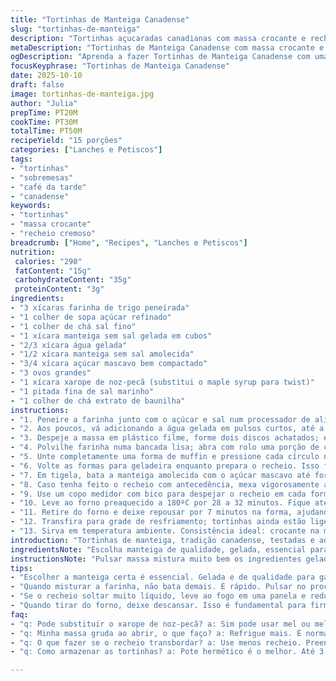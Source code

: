 ```yaml
---
title: "Tortinhas de Manteiga Canadense"
slug: "tortinhas-de-manteiga"
description: "Tortinhas açucaradas canadianas com massa crocante e recheio cremoso de melado. Massa feita com farinha, manteiga gelada e toque de açúcar; recheio cremoso com manteiga, açúcar mascavo, ovos, xarope de bordo e um toque de baunilha. Assa rápido em forno quente até firmar mas ainda ligeiramente pegajoso no centro. Processo que exige massa bem fria para segurar a forma e recheio fluido que vira luxo ao assar. Receita adaptada com noz-pecã no lugar de xarope tradicional para dar um twist de sabor e textura. Serve 15 unidades, ideal para lanche ou café da tarde."
metaDescription: "Tortinhas de Manteiga Canadense com massa crocante e recheio cremoso. Um lanche perfeito para o café da tarde que vai surpreender."
ogDescription: "Aprenda a fazer Tortinhas de Manteiga Canadense com uma massa perfeita e recheio irresistível; um sucesso no seu lanche."
focusKeyphrase: "Tortinhas de Manteiga Canadense"
date: 2025-10-10
draft: false
image: tortinhas-de-manteiga.jpg
author: "Julia"
prepTime: PT20M
cookTime: PT30M
totalTime: PT50M
recipeYield: "15 porções"
categories: ["Lanches e Petiscos"]
tags:
- "tortinhas"
- "sobremesas"
- "café da tarde"
- "canadense"
keywords:
- "tortinhas"
- "massa crocante"
- "recheio cremoso"
breadcrumb: ["Home", "Recipes", "Lanches e Petiscos"]
nutrition: 
 calories: "290"
 fatContent: "15g"
 carbohydrateContent: "35g"
 proteinContent: "3g"
ingredients:
- "3 xícaras farinha de trigo peneirada"
- "1 colher de sopa açúcar refinado"
- "1 colher de chá sal fino"
- "1 xícara manteiga sem sal gelada em cubos"
- "2/3 xícara água gelada"
- "1/2 xícara manteiga sem sal amolecida"
- "3/4 xícara açúcar mascavo bem compactado"
- "3 ovos grandes"
- "1 xícara xarope de noz-pecã (substitui o maple syrup para twist)"
- "1 pitada fina de sal marinho"
- "1 colher de chá extrato de baunilha"
instructions:
- "1. Peneire a farinha junto com o açúcar e sal num processador de alimentos. Acrescente a manteiga gelada, pulsando só até formar migalhas pequenas; evitar derreter a manteiga é crucial para uma massa leve e crocante."
- "2. Aos poucos, vá adicionando a água gelada em pulsos curtos, até a massa começar a se unir, ainda pegajosa mas não líquida. Evite misturar demais pra massa não endurecer depois."
- "3. Despeje a massa em plástico filme, forme dois discos achatados; embrulhe bem e leve à geladeira por pelo menos 2 horas. Massa muito grudenta assim gelada fica maleável para abrir, sem quebrar."
- "4. Polvilhe farinha numa bancada lisa; abra com rolo uma porção de cada vez até cerca de 3mm de espessura. Corte círculos de 10cm (use tampa ou cortador redondo). Você vai precisar de 15. Cubra os espaços entre os cortes com plástico para massa não secar demais."
- "5. Unte completamente uma forma de muffin e pressione cada círculo na cavidade de forma que as bordas subam um pouco, evitando vazamento do recheio."
- "6. Volte as formas para geladeira enquanto prepara o recheio. Isso faz diferença para a massa não encolher no forno."
- "7. Em tigela, bata a manteiga amolecida com o açúcar mascavo até formar creme liso. Incorpore ovos um a um, batendo bem para evitar separar. Misture o xarope de noz-pecã, sal e baunilha; vai ficar líquido e meio grumoso, é assim mesmo."
- "8. Caso tenha feito o recheio com antecedência, mexa vigorosamente antes de usar pois tende a se separar."
- "9. Use um copo medidor com bico para despejar o recheio em cada forma, preenchendo 3/4 da cavidade para permitir que o recheio cresça sem transbordar."
- "10. Leve ao forno preaquecido a 180ºC por 28 a 32 minutos. Fique atento às bordas dourarem e o recheio apresentar superfície firme com pequenas bolhas; interior ainda deve parecer cremoso mas sem liquidez."
- "11. Retire do forno e deixe repousar por 7 minutos na forma, ajudando a firmar antes de desenformar."
- "12. Transfira para grade de resfriamento; tortinhas ainda estão ligeiramente moles, mas ganham textura ao esfriar."
- "13. Sirva em temperatura ambiente. Consistência ideal: crocante na massa, recheio melado mas estruturado. Guarda em pote hermético por até 3 dias - aqueça rapidamente para reviver a cremosidade."
introduction: "Tortinhas de manteiga, tradição canadense, testadas e adaptadas na minha cozinha. Massa que desafia: super pegajosa e demanda paciência, mas depois da geladeira vira pura maleabilidade. O truque está em não ativar o glúten demais; por isso uso farinha peneirada e pouco contato com água. Recheio? Prefiro aquele toque mais rústico com xarope de noz-pecã, salto de sabor e textura, substituindo o maple syrup clássico. O forno transforma tudo: aquela explosão aromática do açúcar caramelizando, a manteiga estalando, e o cheiro que atravessa a casa. Enlouquece quem fizer na primeira vez... tipo aviso, com cuidado para não comer tudo num dia só."
ingredientsNote: "Escolha manteiga de qualidade, gelada, essencial para crocância na base. A farinha deve estar peneirada para evitar grumos e favorece a textura fina da massa. Ao invés do mapple syrup usei xarope de noz-pecã para um toque mais intenso; quem preferir pode trocar por mel puro ou melado de cana, lembrando que sabores alteram a doçura e corfinal do recheio. Água gelada é crucial pra manter a manteiga firme na massa; evita massas duras, não adianta usar água temperatura ambiente. Para untar, manteiga é melhor que óleo pois evita que as tortinhas empapem. Se massa grudando demais ao abrir, refrigere mais 10-15 minutos - é comum na umidade."
instructionsNote: "Pulsar massa mistura muito bem os ingredientes gelados e define a textura correta; evite bater demais, não quer patê. Formar discos planos possibilita refrigeração eficiente e facilita abrir a massa depois, coisa que experimentei tentando abrir direto após misturar e foi um desastre pegajoso. Cortar a massa com cortador redondo ajuda a shape ficar uniforme; molde em muffns é estratégico, força a massa a crescer para cima, e não esticar para fora. Rechear logo após retirar as formas da geladeira garante que a massa não encolha durante o cozimento. Não tenha medo de que o recheio pareça líquido antes de forno, o calor resolve. Assar no ponto certo com bordas levemente douradas e interior com pequenas bolhas é chave; assim o recheio não fica aguado nem duro demais. Respeitar o descanso pós-forno evita quebrar a tortinha ao desenformar - aprendi na marra. Aproveite para preparar uma boa caneca de café junto."
tips:
- "Escolher a manteiga certa é essencial. Gelada e de qualidade para garantir a crocância. Pode usar manteiga com sal, mas ajuste o sal fino na massa. Testei com várias marcas e a diferença no sabor é notável."
- "Quando misturar a farinha, não bata demais. É rápido. Pulsar no processador garante que a manteiga continue gelada e não derreta. Se a massa ficar muito pegajosa, refrigere mais. Massa deve ficar maleável, mas não grudenta."
- "Se o recheio soltar muito líquido, leve ao fogo em uma panela e reduza um pouco. Cuide para não queimar. Isso ajuda a deixar mais encorpado. Bora misturar os ingredientes na ordem certa para evitar separar depois que fica pronto."
- "Quando tirar do forno, deixe descansar. Isso é fundamental para firmar as tortinhas. Não toque logo, espera uns minutos. Evitar o calor intenso ajuda a estrutura da massa. Com o tempo, aprendi que paciência é chave."
faq:
- "q: Pode substituir o xarope de noz-pecã? a: Sim pode usar mel ou melado. Mas o sabor muda. O recheio vai ficar mais doce ou menos intenso dependendo da escolha. Teste para achar o ideal."
- "q: Minha massa gruda ao abrir, o que faço? a: Refrigue mais. É normal. Um truque? Polvilhe farinha na mesa. Enquanto massa resting, esfriando ainda mais, ajuda muito. Massas grudadas precisam de tempo."
- "q: O que fazer se o recheio transbordar? a: Use menos recheio. Preencha apenas 3/4 da cavidade. Pode acontecer, já passou por isso. Segunda vez já peguei a manha, menos é mais nessa hora."
- "q: Como armazenar as tortinhas? a: Pote hermético é o melhor. Até 3 dias conservadas. Estão sempre boas. Para reviver, micro-ondas 15 segundos. Essa dica veio de um amigo que adora doce."

---
```

